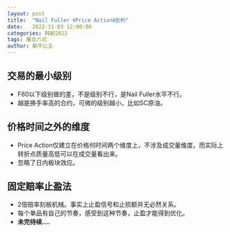 ```yaml
---
layout: post
title:  "Nail Fuller 《Price Action》批判"
date:   2022-11-03 12:00:00
categories: 韩剧2022
tags: 屠龙六式
author: 躺平公主
---
```

## 交易的最小级别
* F60以下级别做的差，不是级别不行，是Nail Fuller水平不行。
* 越是换手率高的合约，可微的级别越小，比如SC原油。

## 价格时间之外的维度
* Price Action仅建立在价格何时间两个维度上，不涉及成交量维度。而实际上转折点质量高低可以在成交量看出来。
* 忽略了日内板块效应。

## 固定赔率止盈法
* 2倍赔率刻板机械。事实上止盈信号和止损额并无必然关系。
* 每个单品有自己的节奏，感受到这种节奏，止盈才能得到优化。
* **未完待续....**
